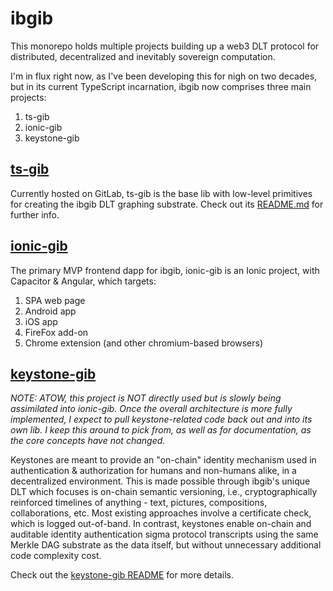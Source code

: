 # ibgib

This monorepo holds multiple projects building up a web3 DLT protocol for
distributed, decentralized and inevitably sovereign computation.

I'm in flux right now, as I've been developing this for nigh on two decades, but
in its current TypeScript incarnation, ibgib now comprises three main projects:

1. ts-gib
2. ionic-gib
3. keystone-gib

## [ts-gib](https://gitlab.com/ibgib/ts-gib)

Currently hosted on GitLab, ts-gib is the base lib with low-level primitives for
creating the ibgib DLT graphing substrate. Check out its
[README.md](https://gitlab.com/ibgib/ts-gib/-/blob/master/README.md) for further
info.

## [ionic-gib](./ionic-gib)

The primary MVP frontend dapp for ibgib, ionic-gib is an Ionic project, with
Capacitor & Angular, which targets:

1. SPA web page
2. Android app
3. iOS app
4. FireFox add-on
5. Chrome extension (and other chromium-based browsers)

## [keystone-gib](./keystone-gib)

_NOTE: ATOW, this project is NOT directly used but is slowly being assimilated into ionic-gib. Once the overall architecture is more fully implemented, I expect to pull keystone-related code back out and into its own lib. I keep this around to pick from, as well as for documentation, as the core concepts have not changed._

Keystones are meant to provide an "on-chain" identity mechanism used in
authentication & authorization for humans and non-humans alike, in a
decentralized environment. This is made possible through ibgib's unique DLT
which focuses is on-chain semantic versioning, i.e., cryptographically
reinforced timelines of anything - text, pictures, compositions, collaborations,
etc. Most existing approaches involve a certificate check, which is logged
out-of-band. In contrast, keystones enable on-chain and auditable identity
authentication sigma protocol transcripts using the same Merkle DAG substrate as
the data itself, but without unnecessary additional code complexity cost.

Check out the [keystone-gib README](./keystone-gib/README.md) for more details.

